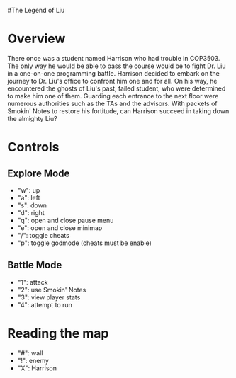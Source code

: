 #The Legend of Liu

<h1> Overview </h1>
<p>
There once was a student named Harrison who had trouble in COP3503. The only way he would be able to pass the course would be to fight Dr. Liu in a one-on-one programming battle. Harrison decided to embark on the journey to Dr. Liu's office to confront him one and for all. On his way, he encountered the ghosts of Liu's past, failed student, who were determined to make him one of them. Guarding each entrance to the next floor were numerous authorities such as the TAs and the advisors. With packets of Smokin' Notes to restore his fortitude, can Harrison succeed in taking down the almighty Liu?
</p>
<h1>Controls</h1>
<h2>Explore Mode</h2>
<ul>
<li>"w": up</li>
<li>"a": left</li>
<li>"s": down</li>
<li>"d": right</li>
<li>"q": open and close pause menu</li>
<li>"e": open and close minimap</li>
<li>"/": toggle cheats</li>
<li>"p": toggle godmode (cheats must be enable)</li>
</ul>
<h2>Battle Mode</h2>
<ul>
<li>"1": attack</li>
<li>"2": use Smokin' Notes</li>
<li>"3": view player stats</li>
<li>"4": attempt to run</li>
</ul>
<h1>Reading the map</h1>
<ul>
<li>"#": wall</li>
<li>"!": enemy</li>
<li>"X": Harrison</li>
</ul>
